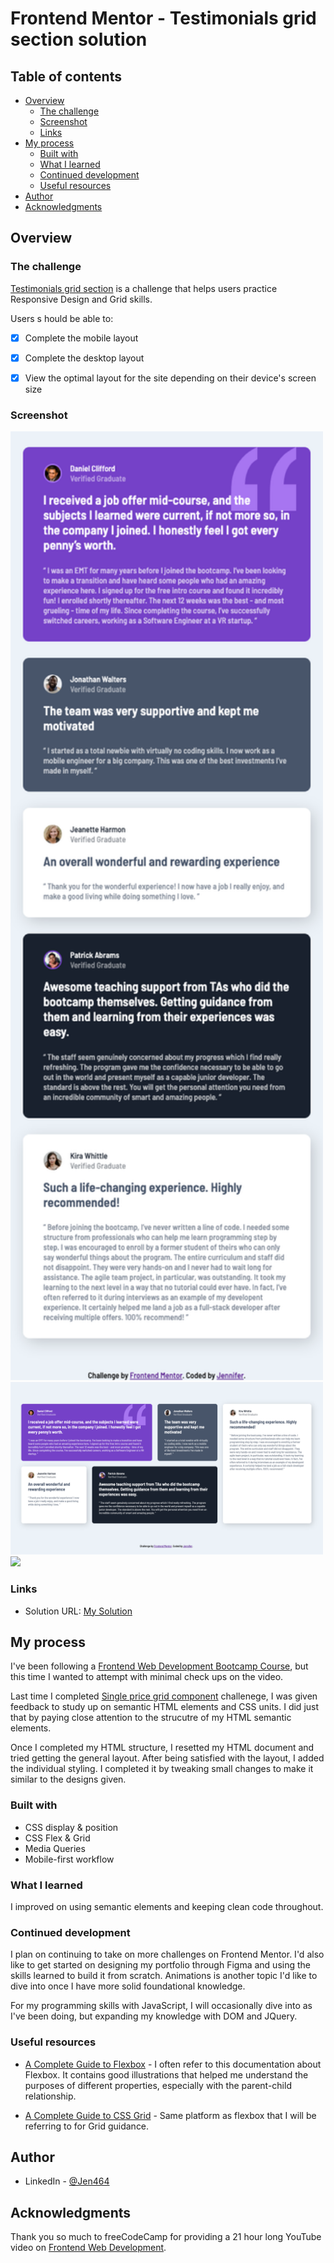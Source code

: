 # Frontend Mentor - Testimonials grid section solution

## Table of contents

- [Overview](#overview)
  - [The challenge](#the-challenge)
  - [Screenshot](#screenshot)
  - [Links](#links)
- [My process](#my-process)
  - [Built with](#built-with)
  - [What I learned](#what-i-learned)
  - [Continued development](#continued-development)
  - [Useful resources](#useful-resources)
- [Author](#author)
- [Acknowledgments](#acknowledgments)


## Overview

### The challenge

[Testimonials grid section](https://www.frontendmentor.io/challenges/testimonials-grid-section-Nnw6J7Un7) is a challenge that helps users practice Responsive Design and Grid skills.

Users s hould be able to:
- [X] Complete the mobile layout
- [X] Complete the desktop layout
- [X] View the optimal layout for the site depending on their device's screen size


### Screenshot

<img src="./images/output-mobile.png" width="500px"><br>
<img src="./images/output-desktop.png" width="500px"><br>
<img src="./images/recording.gif" width="500px"><br>


### Links

- Solution URL: [My Solution](https://jen-464.github.io/FrontendBootcampCourse/HTML-CSS-JS/challenge6-junior-grid/)



## My process
I've been following a [Frontend Web Development Bootcamp Course](https://youtu.be/zJSY8tbf_ys?t=70846), but this time I wanted to attempt with minimal check ups on the video.

Last time I completed [Single price grid component](https://www.frontendmentor.io/challenges/single-price-grid-component-5ce41129d0ff452fec5abbbc) challenege, I was given feedback to study up on semantic HTML elements and CSS units. I did just that by paying close attention to the strucutre of my HTML semantic elements.

Once I completed my HTML structure, I resetted my HTML document and tried getting the general layout. After being satisfied with the layout, I added the individual styling. I completed it by tweaking small changes to make it similar to the designs given.

### Built with

- CSS display & position
- CSS Flex & Grid
- Media Queries
- Mobile-first workflow


### What I learned

I improved on using semantic elements and keeping clean code throughout.


### Continued development

I plan on continuing to take on more challenges on Frontend Mentor. I'd also like to get started on designing my portfolio through Figma and using the skills learned to build it from scratch. Animations is another topic I'd like to dive into once I have more solid foundational knowledge.

For my programming skills with JavaScript, I will occasionally dive into as I've been doing, but expanding my knowledge with DOM and JQuery.


### Useful resources

- [A Complete Guide to Flexbox](https://css-tricks.com/snippets/css/a-guide-to-flexbox/) - I often refer to this documentation about Flexbox. It contains good illustrations that helped me understand the purposes of different properties, especially with the parent-child relationship.

- [A Complete Guide to CSS Grid](https://css-tricks.com/snippets/css/complete-guide-grid/) - Same platform as flexbox that I will be referring to for Grid guidance.


## Author

- LinkedIn - [@Jen464](https://www.linkedin.com/in/jen464/)


## Acknowledgments

Thank you so much to freeCodeCamp for providing a 21 hour long YouTube video on [Frontend Web Development](https://youtu.be/zJSY8tbf_ys).

